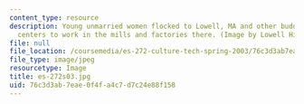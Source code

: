```yaml
---
content_type: resource
description: Young unmarried women flocked to Lowell, MA and other budding industrial
  centers to work in the mills and factories there. (Image by Lowell Historical Society.)
file: null
file_location: /coursemedia/es-272-culture-tech-spring-2003/76c3d3ab7eae0f4fa4c7d7c24e88f158_es-272s03.jpg
file_type: image/jpeg
resourcetype: Image
title: es-272s03.jpg
uid: 76c3d3ab-7eae-0f4f-a4c7-d7c24e88f158
---
```

